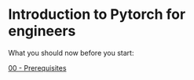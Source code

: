 # Introduction to Pytorch for engineers

What you should now before you start:

[00 - Prerequisites](resources/00-Prerequisites.ipynb) 


